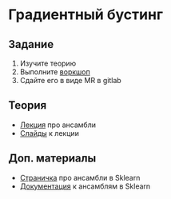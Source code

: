 # Градиентный бустинг

## Задание

1. Изучите теорию
2. Выполните [воркшоп](02-ws-ensembles.ipynb)
3. Сдайте его в виде MR в gitlab

## Теория

- [Лекция](https://youtu.be/NBqNgaQ4g0g) про ансамбли
- [Слайды](01-theory-ensembles.pdf) к лекции

## Доп. материалы

- [Страничка](https://scikit-learn.org/stable/modules/ensemble.html#ensemble) про ансамбли в Sklearn
- [Документация](https://scikit-learn.org/stable/modules/classes.html#module-sklearn.ensemble) к ансамблям в Sklearn
